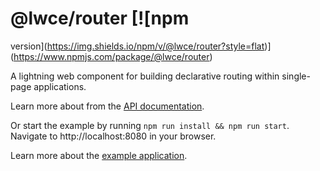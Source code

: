 # @lwce/router [![npm
version](https://img.shields.io/npm/v/@lwce/router?style=flat)](https://www.npmjs.com/package/@lwce/router)

A lightning web component for building declarative routing within single-page applications.

Learn more about from the [API documentation](./packages/router/README.md).

Or start the example by running `npm run install && npm run start`.
Navigate to http://localhost:8080 in your browser.

Learn more about the [example application](./packages/sample-app/README.md).
